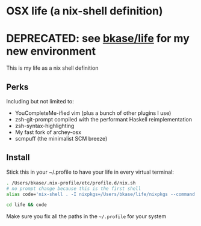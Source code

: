 # OSX life (a nix-shell definition)

# DEPRECATED: see [bkase/life](bkase/life) for my new environment

This is my life as a nix shell definition

## Perks

Including but not limited to:

* YouCompleteMe-ified vim (plus a bunch of other plugins I use)
* zsh-git-prompt compiled with the performant Haskell reimplementation
* zsh-syntax-highlighting
* My fast fork of archey-osx
* scmpuff (the minimalist SCM breeze)

## Install

Stick this in your ~/.profile to have your life in every virtual terminal:

```bash
. /Users/bkase/.nix-profile/etc/profile.d/nix.sh
# no prompt change because this is the first shell
alias code='nix-shell . -I nixpkgs=/Users/bkase/life/nixpkgs --command "exec zsh; return"'

cd life && code
```

Make sure you fix all the paths in the `~/.profile` for your system

